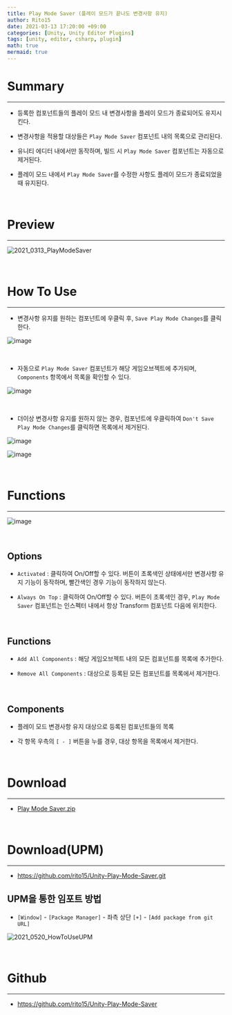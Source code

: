 ```yaml
---
title: Play Mode Saver (플레이 모드가 끝나도 변경사항 유지)
author: Rito15
date: 2021-03-13 17:20:00 +09:00
categories: [Unity, Unity Editor Plugins]
tags: [unity, editor, csharp, plugin]
math: true
mermaid: true
---
```


# Summary
---
- 등록한 컴포넌트들의 플레이 모드 내 변경사항을 플레이 모드가 종료되어도 유지시킨다.

- 변경사항을 적용할 대상들은 `Play Mode Saver` 컴포넌트 내의 목록으로 관리된다.

- 유니티 에디터 내에서만 동작하며, 빌드 시 `Play Mode Saver` 컴포넌트는 자동으로 제거된다.

- 플레이 모드 내에서 `Play Mode Saver`를 수정한 사항도 플레이 모드가 종료되었을 때 유지된다.

<br>

# Preview
---

![2021_0313_PlayModeSaver](https://user-images.githubusercontent.com/42164422/111028409-cbac4880-8439-11eb-9812-1b2d303404d3.gif)

<br>

# How To Use
---
- 변경사항 유지를 원하는 컴포넌트에 우클릭 후, `Save Play Mode Changes`를 클릭한다.

![image](https://user-images.githubusercontent.com/42164422/111024194-a6f7a700-8420-11eb-8019-b215be6b42e5.png)

<br>

- 자동으로 `Play Mode Saver` 컴포넌트가 해당 게임오브젝트에 추가되며,<br>
  `Components` 항목에서 목록을 확인할 수 있다.

![image](https://user-images.githubusercontent.com/42164422/111024242-f047f680-8420-11eb-8762-ac7190b30c35.png)

<br>

- 더이상 변경사항 유지를 원하지 않는 경우, 컴포넌트에 우클릭하여 `Don't Save Play Mode Changes`를 클릭하면 목록에서 제거된다.

![image](https://user-images.githubusercontent.com/42164422/111024315-7e23e180-8421-11eb-93aa-36f8898c16fa.png)

![image](https://user-images.githubusercontent.com/42164422/111024340-a01d6400-8421-11eb-9c7b-ec07c6b62746.png)

<br>

# Functions
---

![image](https://user-images.githubusercontent.com/42164422/111024364-ba574200-8421-11eb-9a71-f1f1671322c4.png)

<br>

## Options
- `Activated` : 클릭하여 On/Off할 수 있다. 버튼이 초록색인 상태에서만 변경사항 유지 기능이 동작하며, 빨간색인 경우 기능이 동작하지 않는다.

- `Always On Top` : 클릭하여 On/Off할 수 있다. 버튼이 초록색인 경우, `Play Mode Saver` 컴포넌트는 인스펙터 내에서 항상 Transform 컴포넌트 다음에 위치한다.

<br>

## Functions
- `Add All Components` : 해당 게임오브젝트 내의 모든 컴포넌트를 목록에 추가한다.

- `Remove All Components` : 대상으로 등록된 모든 컴포넌트를 목록에서 제거한다.

<br>

## Components
- 플레이 모드 변경사항 유지 대상으로 등록된 컴포넌트들의 목록

- 각 항목 우측의 `[ - ]` 버튼을 누를 경우, 대상 항목을 목록에서 제거한다.

<br>

# Download
---
- [Play Mode Saver.zip](https://github.com/rito15/Images/files/6487464/Play.Mode.Saver.zip)

<br>

# Download(UPM)
---
- https://github.com/rito15/Unity-Play-Mode-Saver.git

## UPM을 통한 임포트 방법
 - `[Window]` - `[Package Manager]` - 좌측 상단 `[+]` - `[Add package from git URL]`

![2021_0520_HowToUseUPM](https://user-images.githubusercontent.com/42164422/118945484-7425de00-b990-11eb-93d6-17853a4836c6.gif)

<br>

# Github
---
- <https://github.com/rito15/Unity-Play-Mode-Saver>

